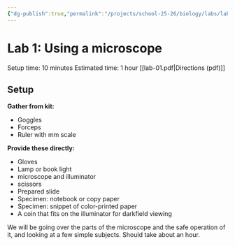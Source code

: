 ```yaml
---
{"dg-publish":true,"permalink":"/projects/school-25-26/biology/labs/lab-01-01-using-a-microscope/","title":"Lab 1: Using a microscope"}
---
```



# Lab 1: Using a microscope

Setup time: 10 minutes
Estimated time: 1 hour
[[lab-01.pdf|Directions (pdf)]]

## Setup

**Gather from kit:**
- Goggles
- Forceps
- Ruler with mm scale

**Provide these directly:**
- Gloves
- Lamp or book light
- microscope and illuminator
- scissors
- Prepared slide
- Specimen: notebook or copy paper
- Specimen: snippet of color-printed paper
- A coin that fits on the illuminator for darkfield viewing

We will be going over the parts of the microscope and the safe operation of it, and looking at a few simple subjects. Should take about an hour.

